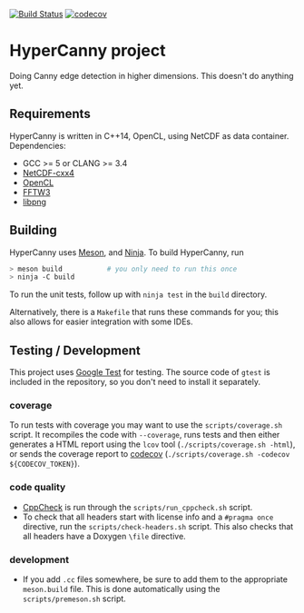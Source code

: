 [![Build Status](https://travis-ci.org/abrupt-climate/hyper-canny.svg?branch=master)](https://travis-ci.org/abrupt-climate/hyper-canny)
[![codecov](https://codecov.io/gh/abrupt-climate/hyper-canny/branch/master/graph/badge.svg)](https://codecov.io/gh/abrupt-climate/hyper-canny)

HyperCanny project
==================

Doing Canny edge detection in higher dimensions. This doesn't do anything yet.


Requirements
------------

HyperCanny is written in C++14, OpenCL, using NetCDF as data container. Dependencies:

- GCC >= 5 or CLANG >= 3.4
- [NetCDF-cxx4](https://github.com/Unidata/netcdf-cxx4)
- [OpenCL](https://www.khronos.org/opencl/)
- [FFTW3](http://www.fftw.org/)
- [libpng](http://www.libpng.org/pub/png/libpng.html)

Building
--------

HyperCanny uses [Meson](http://mesonbuild.com/), and [Ninja](https://ninja-build.org/).
To build HyperCanny, run

```bash
> meson build           # you only need to run this once
> ninja -C build
```

To run the unit tests, follow up with `ninja test` in the `build` directory.

Alternatively, there is a `Makefile` that runs these commands for you; this also allows for easier integration with some IDEs.

Testing / Development
---------------------

This project uses [Google Test](https://github.com/google/googletest) for testing. The source code of `gtest` is included in the repository, so you don't need to install it separately.

### coverage
To run tests with coverage you may want to use the `scripts/coverage.sh` script. It recompiles the code with `--coverage`, runs tests and then either generates a HTML report using the `lcov` tool (`./scripts/coverage.sh -html`), or sends the coverage report to [codecov](https://codecov.io/) (`./scripts/coverage.sh -codecov ${CODECOV_TOKEN}`).

### code quality
- [CppCheck](http://cppcheck.sourceforge.net/) is run through the `scripts/run_cppcheck.sh` script.
- To check that all headers start with license info and a `#pragma once` directive, run the `scripts/check-headers.sh` script. This also checks that all headers have a Doxygen `\file` directive.

### development
- If you add `.cc` files somewhere, be sure to add them to the appropriate `meson.build` file. This is done automatically using the `scripts/premeson.sh` script.


